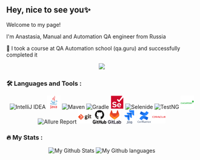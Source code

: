 ## Hey, nice to see you✨

Welcome to my page!

I'm Anastasia, Manual and Automation QA engineer from Russia

🌱 I took a course at QA Automation school (qa.guru) and successfully completed it

<div id="header" align="center">
  <img src="https://media.giphy.com/media/scZPhLqaVOM1qG4lT9/giphy.gif" width="300"/>
</div>


### :hammer_and_wrench: Languages and Tools :

<p  align="center"


<div>
  <img src="https://editorconfig.org/logos/intellijIDEA.png" title="IntelliJ IDEA" alt="IntelliJ IDEA" width="7%"/>
  <img src="https://github.com/devicons/devicon/blob/master/icons/java/java-original-wordmark.svg" title="Java" alt="Java" width="7%"/>
  <img src="https://editorconfig.org/logos/maven.png" title="Maven" alt="Maven" width="7%"/>
  <img src="https://editorconfig.org/logos/gradle.png" title="Gradle" alt="Gradle" width="7%"/>
  <img src="https://github.com/devicons/devicon/blob/master/icons/selenium/selenium-original.svg" title="Selenium" alt="Selenium" width="7%"/>
  <img src="https://ru.selenide.org/images/selenide-logo-big.png" title="Selenide" alt="Selenide" width="7%"/>
  <img src="https://avatars.githubusercontent.com/u/12528662?s=200&v=4" title="TestNG" alt="TestNG" width="7%"/>
  <img src="https://github.com/devicons/devicon/blob/master/icons/cucumber/cucumber-plain-wordmark.svg" title="Cucumber" alt="Cucumber" width="7%"/>
  <img src="https://avatars.githubusercontent.com/u/8040209?s=200&v=4" title="Allure Report" alt="Allure Report" width="7%"/>

  <img src="https://github.com/devicons/devicon/blob/master/icons/git/git-original-wordmark.svg" title="Git" alt="Git" width="7%"/>
  <img src="https://github.com/devicons/devicon/blob/master/icons/github/github-original-wordmark.svg" title="Github" alt="Github" width="7%"/>
  <img src="https://github.com/devicons/devicon/blob/master/icons/gitlab/gitlab-original-wordmark.svg" title="Gitlab" alt="Gitlab" width="7%"/>
  
  <img src="https://github.com/devicons/devicon/blob/master/icons/jira/jira-original-wordmark.svg" title="Jira" alt="Jira" width="7%"/>
  <img src="https://github.com/devicons/devicon/blob/master/icons/confluence/confluence-original-wordmark.svg" title="Confluence" alt="Confluence" width="7%"/>
  
  <img src="https://github.com/devicons/devicon/blob/master/icons/oracle/oracle-original.svg" title="Oracle"  alt="Oracle" width="7%"/>
</div>

</p>

### :fire: My Stats :


<p align="center">
<a><img width="45%"   alt="My Github Stats" src="https://github-readme-stats.vercel.app/api?username=Ambidre&show_icons=true&line_height=35&icon_color=1CC074&include_all_commits=true&theme=buefy&hide_border=true"/></a>
<a><img width="45%"  alt="My Github languages" src="https://github-readme-stats.vercel.app/api/top-langs/?username=Ambidre&layout=compact"/></a>
</p>



